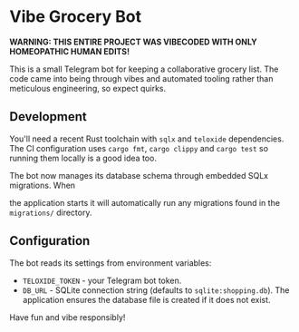 # Vibe Grocery Bot

**WARNING: THIS ENTIRE PROJECT WAS VIBECODED WITH ONLY HOMEOPATHIC HUMAN EDITS!**

This is a small Telegram bot for keeping a collaborative grocery list. The code came into being through vibes and automated tooling rather than meticulous engineering, so expect quirks.

## Development

You'll need a recent Rust toolchain with `sqlx` and `teloxide` dependencies. The CI configuration uses `cargo fmt`, `cargo clippy` and `cargo test` so running them locally is a good idea too.

The bot now manages its database schema through embedded SQLx migrations. When

the application starts it will automatically run any migrations found in the
`migrations/` directory.

## Configuration

The bot reads its settings from environment variables:

* `TELOXIDE_TOKEN` - your Telegram bot token.
* `DB_URL` - SQLite connection string (defaults to `sqlite:shopping.db`).
  The application ensures the database file is created if it does not exist.

Have fun and vibe responsibly!
